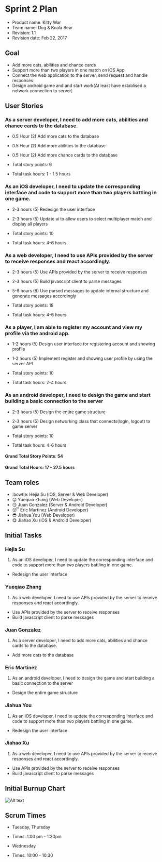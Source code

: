 # Sprint 2 Plan

* Product name: Kitty War
* Team name: Dog & Koala Bear
* Revision: 1.1
* Revision date: Feb 22, 2017

## Goal

* Add more cats, abilities and chance cards
* Support more than two players in one match on iOS App
* Connect the web application to the server, send request and handle responses
* Design android game and and start work(At least have establised a network connection to server)

## User Stories

### As a server developer, I need to add more cats, abilities and chance cards to the database.

* 0.5 Hour (2) Add more cats to the database
* 0.5 Hour (2) Add more abilities to the database
* 0.5 Hour (2) Add more chance cards to the database

* Total story points: 6
* Total task hours: 1 - 1.5 hours

### As an iOS developer, I need to update the corresponding interface and code to support more than two players battling in one game.

* 2-3 hours (5) Redesign the user interface
* 2-3 hours (5) Update ui to allow users to select multiplayer match and display all players

* Total story points: 10
* Total task hours: 4-6 hours

### As a web developer, I need to use APIs provided by the server to receive responses and react accordingly.

* 2-3 hours (5) Use APIs provided by the server to receive responses
* 2-3 hours (5) Build javascript client to parse messages
* 5-6 hours (8) Use parsed messages to update internal structure and generate messages accordingly

* Total story points: 18
* Total task hours: 4-6 hours

### As a player, I am able to register my account and view my profile via the android app.

* 1-2 hours (5) Design user interface for registering account and showing profile
* 1-2 hours (5) Implement register and showing user profile by using the server API

* Total story points: 10
* Total task hours: 2-4 hours

### As an android developer, I need to design the game and start building a basic connection to the server

* 2-3 hours (5) Design the entire game structure
* 2-3 hours (5) Design networking class that connects(login, logout) to game server

* Total story points: 10
* Total task hours: 4-6 hours

#### Grand Total Story Points: 54
#### Grand Total Hours: 17 - 27.5 hours

## Team roles

* :bowtie: Hejia Su (iOS, Server & Web Developer)
* :blush: Yueqiao Zhang (Web Developer)
* :smirk: Juan Gonzalez (Server & Android Developer)
* :sleeping: Eric Martinez (Android Developer)
* :sunglasses: Jiahua You (Web Developer)
* :yum: Jiahao Xu (iOS & Android Developer)

## Initial Tasks

### Hejia Su
1. As an iOS developer, I need to update the corresponding interface and code to support more than two players battling in one game.
 * Redesign the user interface

### Yueqiao Zhang
1. As a web developer, I need to use APIs provided by the server to receive responses and react accordingly.
 * Use APIs provided by the server to receive responses
 * Build javascript client to parse messages

### Juan Gonzalez
1. As a server developer, I need to add more cats, abilities and chance cards to the database.
 * Add more cats to the database

### Eric Martinez
1. As an android developer, I need to design the game and start building a basic connection to the server
 * Design the entire game structure

### Jiahua You
1. As an iOS developer, I need to update the corresponding interface and code to support more than two players battling in one game.
 * Redesign the user interface

### Jiahao Xu
1. As a web developer, I need to use APIs provided by the server to receive responses and react accordingly.
 * Use APIs provided by the server to receive responses
 * Build javascript client to parse messages

## Initial Burnup Chart
![Alt text](https://docs.google.com/spreadsheets/d/1KHgXE2oNkGNoJmVa0OlrPIQ8jR9LhunZWFkdhe-QUDg/pubchart?oid=1620622129&format=image "Burnup Chart")


## Scrum Times

* Tuesday, Thursday
* Times: 1:00 pm - 1:30pm

* Wednesday
* Times: 10:00 - 10:30

